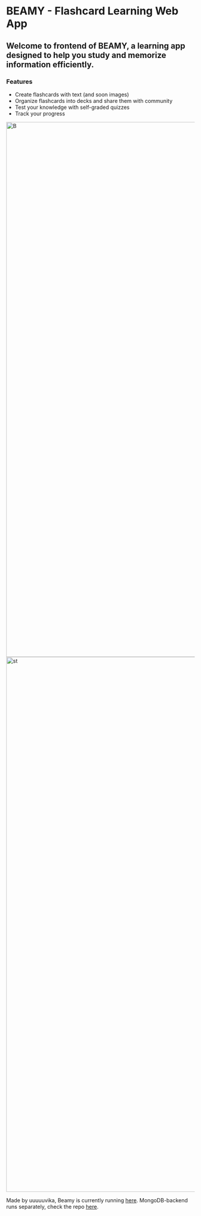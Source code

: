 # BEAMY - Flashcard Learning Web App

## Welcome to frontend of BEAMY, a learning app designed to help you study and memorize information efficiently.

### Features
- Create flashcards with text (and soon images)
- Organize flashcards into decks and share them with community
- Test your knowledge with self-graded quizzes
- Track your progress
<img width="1431" alt="B" src="https://user-images.githubusercontent.com/47716922/209558834-130409cb-6b82-4361-9363-72f8dc22a906.png">
<img width="1431" alt="st" src="https://user-images.githubusercontent.com/47716922/209656096-72773927-aee3-4810-8b6e-c84716ca2782.png">

Made by uuuuuvika, Beamy is currently running <a href="https://beamy.netlify.app/">here</a>. MongoDB-backend runs separately, check the repo <a href="https://github.com/uuuuuvika/BEAMY-server">here</a>.
